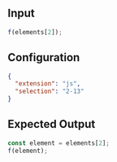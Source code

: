
## Input
```javascript input
f(elements[2]);
```

## Configuration
```json configuration
{
  "extension": "js",
  "selection": "2-13"
}
```

## Expected Output
```javascript expected output
const element = elements[2];
f(element);
```
